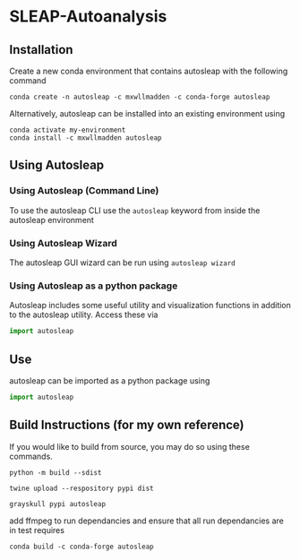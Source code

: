# SLEAP-Autoanalysis
 
## Installation

Create a new conda environment that contains autosleap with the following command

```console
conda create -n autosleap -c mxwllmadden -c conda-forge autosleap
```

Alternatively, autosleap can be installed into an existing environment using 

```console
conda activate my-environment
conda install -c mxwllmadden autosleap
```

## Using Autosleap

### Using Autosleap (Command Line)

To use the autosleap CLI use the `autosleap` keyword from inside the autosleap environment

### Using Autosleap Wizard

The autosleap GUI wizard can be run using `autosleap wizard`

### Using Autosleap as a python package

Autosleap includes some useful utility and visualization functions in addition to the autosleap utility. Access these via

```python
import autosleap
```

 ## Use

 autosleap can be imported as a python package using

 ```python
 import autosleap
 ```
 
## Build Instructions (for my own reference)

If you would like to build from source, you may do so using these commands.

```console
python -m build --sdist
```

```console
twine upload --respository pypi dist
```

```console
grayskull pypi autosleap
```

add ffmpeg to run dependancies and ensure that all run dependancies are in test requires

```console
conda build -c conda-forge autosleap
```
